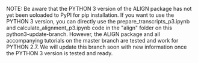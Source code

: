NOTE: Be aware that the PYTHON 3 version of the ALIGN package has not yet been uoloaded to PyPI for pip installation. If you want to use the PYTHON 3 version, you can directly use the prepare_transcripts_p3.ipynb and calculate_alignment_p3.ipynb code in the "align" folder on this python3-update-branch. However, the ALIGN package and all accompanying tutorials on the master branch are tested and work for PYTHON 2.7. We will update this branch soon with new information once the PYTHON 3 version is tested and ready. 
